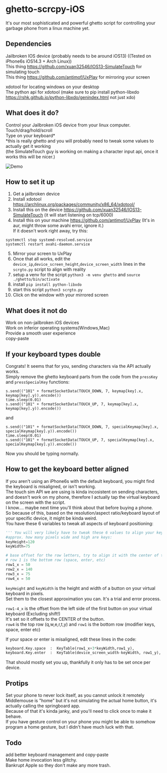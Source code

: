 # ghetto-scrcpy-iOS

It's our most sophisticated and powerful ghetto script for controlling your garbage phone from a linux machine yet.

## Dependencies
Jailbroken IOS device (probably needs to be around iOS13)  ((Tested on iPhone6s iOS14.3 + Arch Linux))  
This thing https://github.com/xuan32546/IOS13-SimulateTouch for simulating touch    
This thing https://github.com/antimof/UxPlay for mirroring your screen    

xdotool for locating windows on your desktop  
The python api for xdotool (make sure to pip install python-libxdo https://rshk.github.io/python-libxdo/genindex.html not just xdo)  

## What does it do?
Control your Jailbroken iOS device from your linux computer.  
Touch/drag/hold/scroll  
Type on your keyboard*  
*this is really ghetto and you will probably need to tweak some values to actually get it working  
(the SimulateTouch guy is working on making a character input api, once it works this will be nicer.)  

![Demo](https://github.com/f-viktor/ghetto-scrcpy-iOS/blob/main/demo.gif)

## How to set it up
1. Get a jailbroken device  
2. Install xdotool https://archlinux.org/packages/community/x86_64/xdotool/  
3. Install this on the device https://github.com/xuan32546/IOS13-SimulateTouch (it will start listening on tcp/6000)  
4. Install this on your machine https://github.com/antimof/UxPlay  (It's in aur, might throw some avahi error, ignore it.)  
If it doesn't work right away, try this:  
```
systemctl stop systemd-resolved.service
systemctl restart avahi-daemon.service
```
5. Mirror your screen to UxPlay  
6. Once that all works, edit the `device_ip`,`device_screen_height`,`device_screen_width` lines in the `scrgto.py` script to align with reality  
7. setup a venv for the script `python3 -m venv ghetto` and `source ./ghetto/bin/activate`
8. install `pip install python-libxdo`  
9. start this script `python3 scrgto.py`  
10. Click on the window with your mirrored screen  

## What does it not do
Work on non-jailbroken iOS devices  
Work on inferior operating systems(Windows,Mac)  
Provide a smooth user experience  
copy-paste  

## If your keyboard types double
Congrats! It seems that for you, sending characters via the API actually works.  
Simply remove the ghetto keyboard parts from the code from the `pressKey` and `pressSpecialKey` functions:

```
s.send(("101" + formatSocketData(TOUCH_DOWN, 7, keymap[key].x, keymap[key].y)).encode())
time.sleep(0.01)
s.send(("101" + formatSocketData(TOUCH_UP, 7, keymap[key].x, keymap[key].y)).encode())
```
and
```
s.send(("101" + formatSocketData(TOUCH_DOWN, 7, specialKeymap[key].x, specialKeymap[key].y)).encode())
time.sleep(0.01)
s.send(("101" + formatSocketData(TOUCH_UP, 7, specialKeymap[key].x, specialKeymap[key].y)).encode())
```
Now you should be typing normally.

## How to get the keyboard better aligned
If you aren't using an iPhone6s with the default keyboard, you might find the keyboard is misaligned, or isn't working.  
The touch sim API we are using is kinda incosistent on sending characters, and doesn't work on my phone, therefore I actually tap the virtual keyboard on the screen with the script.  
I know.... maybe next time you'll think about that before buying a phone.  
So because of this, based on the resolution/aspect ratio/keyboard layout of your specific device, it might be kinda weird.  
You have these 6 variables to tweak all aspects of keyboard positioning:  

```py
''' You will very likely have to tweak these 6 values to align your keyboard correctly'''
#approx. how many pixels wide and high are keys:
keyHeight=120
keyWidth=75

# base offset for the row letters, try to align it with the center of the buttons in each row
# row 1 is the bottom row (space, enter, etc)
row1_x = 50
row2_x = 140
row3_x = 75
row4_x = 50
```
`keyHeight` and `keyWidth` is the height and width of a button on your virtual keyboard in pixels.  
Set them to the closest approximation you can. It's a trial and error process.  

`row1-4_x` is the offset from the left side of the first button on your virtual keyboard (Excluding shift!)    
It's set so it offsets to the CENTER of the button.  
`row4` is the top row (q,w,e,r,t,y)  and `row1` is the bottom row (modifier keys, space, enter etc)  

If your space or enter is misaligned, edit these lines in the code:  
```py
keyboard.Key.space  :  KeyTable(row1_x+3*keyWidth,row1_y),
keyboard.Key.enter  :  KeyTable(device_screen_width-keyWidth, row1_y),
```

That should mostly set you up, thankfully it only has to be set once per device.  

## Protips
Set your phone to never lock itself, as you cannot unlock it remotely  
Middlemouse is "home" but it's not simulating the actual home button, it's actually calling the springboard app.  
Because of that it's kinda janky, and you'll need to click once to make it behave.  
If you have gesture control on your phone you might be able to somehow program a home gesture, but I didn't have much luck with that.  

## Todo
add better keyboard management and copy-paste  
Make home invocation less glitchy.  
Bankrupt Apple so they don't make any more trash.  
